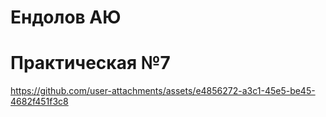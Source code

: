 # Ендолов АЮ
# Практическая №7
https://github.com/user-attachments/assets/e4856272-a3c1-45e5-be45-4682f451f3c8
